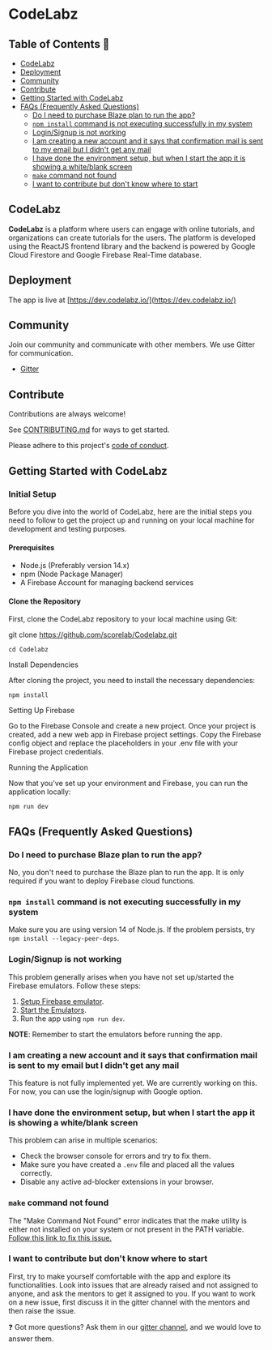 # CodeLabz

## Table of Contents 📑

- [CodeLabz](#codelabz)
- [Deployment](#deployment)
- [Community](#community)
- [Contribute](#contribute)
- [Getting Started with CodeLabz](#getting-started-with-codelabz)
- [FAQs (Frequently Asked Questions)](#faqs-frequently-asked-questions)
  - [Do I need to purchase Blaze plan to run the app?](#do-i-need-to-purchase-blaze-plan-to-run-the-app)
  - [`npm install` command is not executing successfully in my system](#npm-install-command-is-not-executing-successfully-in-my-system)
  - [Login/Signup is not working](#loginsignup-is-not-working)
  - [I am creating a new account and it says that confirmation mail is sent to my email but I didn't get any mail](#i-am-creating-a-new-account-and-it-says-that-confirmation-mail-is-sent-to-my-email-but-i-didnt-get-any-mail)
  - [I have done the environment setup, but when I start the app it is showing a white/blank screen](#i-have-done-the-environment-setup-but-when-i-start-the-app-it-is-showing-a-whiteblank-screen)
  - [`make` command not found](#make-command-not-found)
  - [I want to contribute but don't know where to start](#i-want-to-contribute-but-dont-know-where-to-start)


## CodeLabz

**CodeLabz** is a platform where users can engage with online tutorials, and organizations can create tutorials for the users. The platform is developed using the ReactJS frontend library and the backend is powered by Google Cloud Firestore and Google Firebase Real-Time database.

## Deployment

The app is live at [https://dev.codelabz.io/](https://dev.codelabz.io/)

## Community

Join our community and communicate with other members. We use Gitter for communication.

- [Gitter](https://gitter.im/scorelab/CodeLabz)

## Contribute

Contributions are always welcome!

See [CONTRIBUTING.md](./CONTRIBUTING.md) for ways to get started.

Please adhere to this project's [code of conduct](./code_of_conduct.md).
## Getting Started with CodeLabz

### Initial Setup

Before you dive into the world of CodeLabz, here are the initial steps you need to follow to get the project up and running on your local machine for development and testing purposes.

#### Prerequisites

- Node.js (Preferably version 14.x)
- npm (Node Package Manager)
- A Firebase Account for managing backend services

#### Clone the Repository

First, clone the CodeLabz repository to your local machine using Git:


git clone https://github.com/scorelab/Codelabz.git

`cd Codelabz`


Install Dependencies

After cloning the project, you need to install the necessary dependencies:

`npm install`

Setting Up Firebase

Go to the Firebase Console and create a new project. Once your project is created, add a new web app in Firebase project settings. Copy the Firebase config object and replace the placeholders in your .env file with your Firebase project credentials.

Running the Application

Now that you've set up your environment and Firebase, you can run the application locally:

`npm run dev`



## FAQs (Frequently Asked Questions)

### Do I need to purchase Blaze plan to run the app?

No, you don't need to purchase the Blaze plan to run the app. It is only required if you want to deploy Firebase cloud functions.

### `npm install` command is not executing successfully in my system

Make sure you are using version 14 of Node.js. If the problem persists, try `npm install --legacy-peer-deps`.

### Login/Signup is not working

This problem generally arises when you have not set up/started the Firebase emulators. Follow these steps:

1. [Setup Firebase emulator](https://github.com/scorelab/Codelabz/blob/master/CONTRIBUTING.md#firebase-setup).
2. [Start the Emulators](https://github.com/scorelab/Codelabz/blob/master/CONTRIBUTING.md#run-firebase-emulator).
3. Run the app using `npm run dev`.

**NOTE**: Remember to start the emulators before running the app.

### I am creating a new account and it says that confirmation mail is sent to my email but I didn't get any mail

This feature is not fully implemented yet. We are currently working on this. For now, you can use the login/signup with Google option.

### I have done the environment setup, but when I start the app it is showing a white/blank screen

This problem can arise in multiple scenarios:

- Check the browser console for errors and try to fix them.
- Make sure you have created a `.env` file and placed all the values correctly.
- Disable any active ad-blocker extensions in your browser.

### `make` command not found

The "Make Command Not Found" error indicates that the make utility is either not installed on your system or not present in the PATH variable. [Follow this link to fix this issue.](https://www.technewstoday.com/fix-make-command-not-found/)

### I want to contribute but don't know where to start

First, try to make yourself comfortable with the app and explore its functionalities. Look into issues that are already raised and not assigned to anyone, and ask the mentors to get it assigned to you. If you want to work on a new issue, first discuss it in the gitter channel with the mentors and then raise the issue.

❓ Got more questions? Ask them in our [gitter channel](https://matrix.to/#/#scorelab_CodeLabz:gitter.im), and we would love to answer them.

